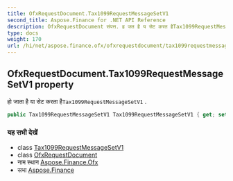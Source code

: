 ```yaml
---
title: OfxRequestDocument.Tax1099RequestMessageSetV1
second_title: Aspose.Finance for .NET API Reference
description: OfxRequestDocument संपत्त. ह जत है य सेट करत हैTax1099RequestMessageSetV1 .
type: docs
weight: 170
url: /hi/net/aspose.finance.ofx/ofxrequestdocument/tax1099requestmessagesetv1/
---
```

## OfxRequestDocument.Tax1099RequestMessageSetV1 property

हो जाता है या सेट करता है`Tax1099RequestMessageSetV1` .

```csharp
public Tax1099RequestMessageSetV1 Tax1099RequestMessageSetV1 { get; set; }
```

### यह सभी देखें

* class [Tax1099RequestMessageSetV1](../../tax1099requestmessagesetv1/)
* class [OfxRequestDocument](../)
* नाम स्थान [Aspose.Finance.Ofx](../../ofxrequestdocument/)
* सभा [Aspose.Finance](../../../)


